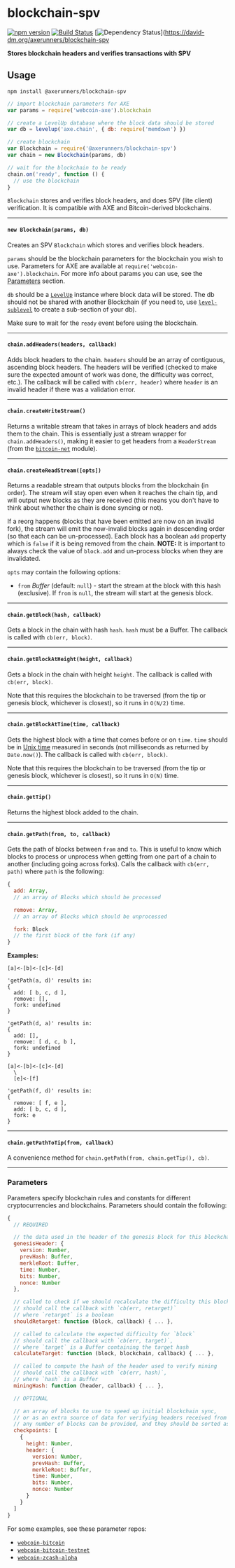 # blockchain-spv

[![npm version](https://img.shields.io/npm/v/@axerunners/blockchain-spv.svg)](https://www.npmjs.com/package/@axerunners/blockchain-spv)
[![Build Status](https://travis-ci.com/AXErunners/blockchain-spv?branch=master)](https://travis-ci.com/AXErunners/blockchain-spv)
[![Dependency Status](https://david-dm.org/axerunners/blockchain-spv.svg)](https://david-dm.org/axerunners/blockchain-spv

**Stores blockchain headers and verifies transactions with SPV**

## Usage

`npm install @axerunners/blockchain-spv`

```js
// import blockchain parameters for AXE
var params = require('webcoin-axe').blockchain

// create a LevelUp database where the block data should be stored
var db = levelup('axe.chain', { db: require('memdown') })

// create blockchain
var Blockchain = require('@axerunners/blockchain-spv')
var chain = new Blockchain(params, db)

// wait for the blockchain to be ready
chain.on('ready', function () {
  // use the blockchain
}
```

`Blockchain` stores and verifies block headers, and does SPV (lite client) verification. It is compatible with AXE and Bitcoin-derived blockchains.

----
#### `new Blockchain(params, db)`

Creates an SPV `Blockchain` which stores and verifies block headers.

`params` should be the blockchain parameters for the blockchain you wish to use. Parameters for AXE are available at `require('webcoin-axe').blockchain`. For more info about params you can use, see the [Parameters](#parameters) section.

`db` should be a [`LevelUp`](https://github.com/Level/levelup) instance where block data will be stored. The db should not be shared with another Blockchain (if you need to, use [`level-sublevel`](https://github.com/dominictarr/level-sublevel) to create a sub-section of your db).

Make sure to wait for the `ready` event before using the blockchain.

----
#### `chain.addHeaders(headers, callback)`

Adds block headers to the chain. `headers` should be an array of contiguous, ascending block headers. The headers will be verified (checked to make sure the expected amount of work was done, the difficulty was correct, etc.). The callback will be called with `cb(err, header)` where `header` is an invalid header if there was a validation error.

----
#### `chain.createWriteStream()`

Returns a writable stream that takes in arrays of block headers and adds them to the chain. This is essentially just a stream wrapper for `chain.addHeaders()`, making it easier to get headers from a `HeaderStream` (from the [`bitcoin-net`](https://github.com/mappum/bitcoin-net) module).

----
#### `chain.createReadStream([opts])`

Returns a readable stream that outputs blocks from the blockchain (in order). The stream will stay open even when it reaches the chain tip, and will output new blocks as they are received (this means you don't have to think about whether the chain is done syncing or not).

If a reorg happens (blocks that have been emitted are now on an invalid fork), the stream will emit the now-invalid blocks again in descending order (so that each can be un-processed). Each block has a boolean `add` property which is `false` if it is being removed from the chain. **NOTE:** It is important to always check the value of `block.add` and un-process blocks when they are invalidated.

`opts` may contain the following options:
- `from` *Buffer* (default: `null`) - start the stream at the block with this hash (exclusive). If `from` is `null`, the stream will start at the genesis block.

----
#### `chain.getBlock(hash, callback)`

Gets a block in the chain with hash `hash`. `hash` must be a Buffer. The callback is called with `cb(err, block)`.

----
#### `chain.getBlockAtHeight(height, callback)`

Gets a block in the chain with height `height`. The callback is called with `cb(err, block)`.

Note that this requires the blockchain to be traversed (from the tip or genesis block, whichever is closest), so it runs in `O(N/2)` time.

----
#### `chain.getBlockAtTime(time, callback)`

Gets the highest block with a time that comes before or on `time`. `time` should be in [Unix time](https://en.wikipedia.org/wiki/Unix_time) measured in seconds (not milliseconds as returned by `Date.now()`). The callback is called with `cb(err, block)`.

Note that this requires the blockchain to be traversed (from the tip or genesis block, whichever is closest), so it runs in `O(N)` time.

----
#### `chain.getTip()`

Returns the highest block added to the chain.

----
#### `chain.getPath(from, to, callback)`

Gets the path of blocks between `from` and `to`. This is useful to know which blocks to process or unprocess when getting from one part of a chain to another (including going across forks). Calls the callback with `cb(err, path)` where `path` is the following:
```js
{
  add: Array,
  // an array of Blocks which should be processed

  remove: Array,
  // an array of Blocks which should be unprocessed

  fork: Block
  // the first block of the fork (if any)
}
```

**Examples:**
```
[a]<-[b]<-[c]<-[d]

'getPath(a, d)' results in:
{
  add: [ b, c, d ],
  remove: [],
  fork: undefined
}

'getPath(d, a)' results in:
{
  add: [],
  remove: [ d, c, b ],
  fork: undefined
}
```

```
[a]<-[b]<-[c]<-[d]
  \
  [e]<-[f]

'getPath(f, d)' results in:
{
  remove: [ f, e ],
  add: [ b, c, d ],
  fork: e
}
```

----
#### `chain.getPathToTip(from, callback)`

A convenience method for `chain.getPath(from, chain.getTip(), cb)`.

----
### Parameters

Parameters specify blockchain rules and constants for different cryptocurrencies and blockchains. Parameters should contain the following:
```js
{
  // REQUIRED

  // the data used in the header of the genesis block for this blockchain
  genesisHeader: {
    version: Number,
    prevHash: Buffer,
    merkleRoot: Buffer,
    time: Number,
    bits: Number,
    nonce: Number
  },

  // called to check if we should recalculate the difficulty this block
  // should call the callback with `cb(err, retarget)`
  // where `retarget` is a boolean
  shouldRetarget: function (block, callback) { ... },

  // called to calculate the expected difficulty for `block`
  // should call the callback with `cb(err, target)`,
  // where `target` is a Buffer containing the target hash
  calculateTarget: function (block, blockchain, callback) { ... },

  // called to compute the hash of the header used to verify mining
  // should call the callback with `cb(err, hash)`,
  // where `hash` is a Buffer
  miningHash: function (header, callback) { ... },

  // OPTIONAL

  // an array of blocks to use to speed up initial blockchain sync,
  // or as an extra source of data for verifying headers received from peers.
  // any number of blocks can be provided, and they should be sorted ascending by height
  checkpoints: [
    {
      height: Number,
      header: {
        version: Number,
        prevHash: Buffer,
        merkleRoot: Buffer,
        time: Number,
        bits: Number,
        nonce: Number
      }
    }
  ]
}
```

For some examples, see these parameter repos:
- [`webcoin-bitcoin`](https://github.com/mappum/webcoin-bitcoin/blob/master/src/blockchain.js)
- [`webcoin-bitcoin-testnet`](https://github.com/mappum/webcoin-bitcoin-testnet/blob/master/src/blockchain.js)
- [`webcoin-zcash-alpha`](https://github.com/mappum/webcoin-zcash-alpha/blob/master/src/blockchain.js)
